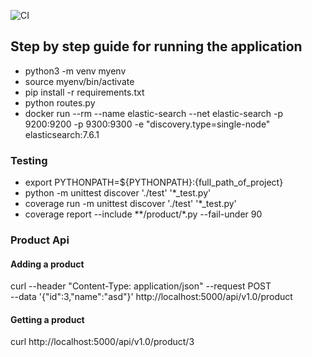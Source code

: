 ![CI](https://github.com/hakankaynar/make-up/workflows/CI/badge.svg?branch=master)


## Step by step guide for running the application
* python3 -m venv myenv
* source myenv/bin/activate
* pip install -r requirements.txt 
* python routes.py 
* docker run --rm --name elastic-search --net elastic-search -p 9200:9200 -p 9300:9300 -e "discovery.type=single-node" elasticsearch:7.6.1

### Testing
* export PYTHONPATH=${PYTHONPATH}:{full_path_of_project}
* python -m unittest discover './test' '*_test.py'
* coverage run -m unittest discover './test' '*_test.py'
* coverage report --include **/product/*.py  --fail-under 90

### Product Api

#### Adding a product
curl --header "Content-Type: application/json" --request POST \
--data '{"id":3,"name":"asd"}' http://localhost:5000/api/v1.0/product

#### Getting a product 
curl http://localhost:5000/api/v1.0/product/3



